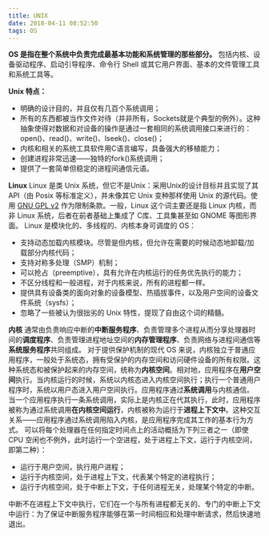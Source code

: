 ```yaml
---
title: UNIX
date: 2018-04-11 08:52:50
tags: OS
---
```

**OS 是指在整个系统中负责完成最基本功能和系统管理的那些部分。** 包括内核、设备驱动程序、启动引导程序、命令行 Shell 或其它用户界面、基本的文件管理工具和系统工具等。

**Unix 特点：**
* 明确的设计目的，并且仅有几百个系统调用；
* 所有的东西都被当作文件对待（并非所有，Sockets就是个典型的例外）。这种抽象使得对数据和对设备的操作是通过一套相同的系统调用接口来进行的：open()、read()、write()、lseek()、close()；
* 内核和相关的系统工具软件用C语言编写，具备强大的移植能力；
* 创建进程非常迅速——独特的fork()系统调用；
* 提供了一套简单但稳定的进程间通信元语。

**Linux**
Linux 是类 Unix 系统，但它不是Unix：采用Unix的设计目标并且实现了其API（由 Posix 等标准定义），并未像其它 Unix 变种那样使用 Unix 的源代码。使用 [GNU GPL v2](https://www.gnu.org/licenses/old-licenses/gpl-2.0.en.html) 作为限制条款。一般，Linux 这个词主要还是指 Linux 内核，而非 Linux 系统，后者在前者基础上集成了 C库、工具集甚至如 GNOME 等图形界面。
Linux 是模块化的、多线程的、内核本身可调度的 OS：
* 支持动态加载内核模块。尽管是但内核，但允许在需要的时候动态地卸载/加载部分内核代码；
* 支持对称多处理（SMP）机制；
* 可以抢占（preemptive），具有允许在内核运行的任务优先执行的能力；
* 不区分线程和一般进程，对于内核来说，所有的进程都一样。
* 提供具有设备类的面向对象的设备模型、热插拔事件，以及用户空间的设备文件系统（sysfs）；
* 忽略了一些被认为很拙劣的 Unix 特性，提现了自由这个词的精髓。

**内核**
通常由负责响应中断的**中断服务程序**、负责管理多个进程从而分享处理器时间的**调度程序**、负责管理进程地址空间的**内存管理程序**、负责网络与进程间通信等**系统服务程序**共同组成。
对于提供保护机制的现代 OS 来说，内核独立于普通应用程序，一般处于系统态，拥有受保护的内存空间和访问硬件设备的所有权限。这种系统态和被保护起来的内存空间，统称为**内核空间**。相对地，应用程序在**用户空间**执行。当内核运行的时候，系统以内核态进入内核空间执行；执行一个普通用户程序时，系统以用户态进入用户空间执行。应用程序通过**系统调用**与内核通信。
当一个应用程序执行一条系统调用，实际上是内核正在代其执行，此时，应用程序被称为通过系统调用**在内核空间运行**，内核被称为运行于**进程上下文中**。这种交互关系——应用程序通过系统调用陷入内核，是应用程序完成其工作的基本行为方式。
可以将每个处理器在任何指定时间点上的活动概括为下列三者之一（即使 CPU 空闲也不例外，此时运行一个空进程，处于进程上下文，运行于内核空间，即第二种）：
* 运行于用户空间，执行用户进程；
* 运行于内核空间，处于进程上下文，代表某个特定的进程执行；
* 运行于内核空间，处于中断上下文，于任何进程无关，处理某个特定的中断。

中断不在进程上下文中执行，它们在一个与所有进程都无关的、专门的中断上下文中运行：为了保证中断服务程序能够在第一时间相应和处理中断请求，然后快速地退出。
